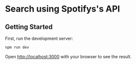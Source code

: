 # Search using Spotifys's API 

## Getting Started

First, run the development server:

```bash
npm run dev
```

Open [http://localhost:3000](http://localhost:3000) with your browser to see the result.
